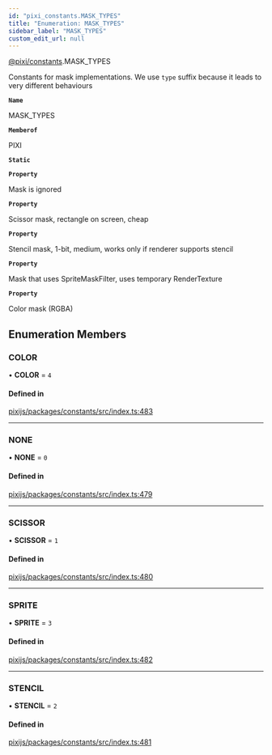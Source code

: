 ```yaml
---
id: "pixi_constants.MASK_TYPES"
title: "Enumeration: MASK_TYPES"
sidebar_label: "MASK_TYPES"
custom_edit_url: null
---
```


[@pixi/constants](../modules/pixi_constants.md).MASK_TYPES

Constants for mask implementations.
We use `type` suffix because it leads to very different behaviours

**`Name`**

MASK_TYPES

**`Memberof`**

PIXI

**`Static`**

**`Property`**

Mask is ignored

**`Property`**

Scissor mask, rectangle on screen, cheap

**`Property`**

Stencil mask, 1-bit, medium, works only if renderer supports stencil

**`Property`**

Mask that uses SpriteMaskFilter, uses temporary RenderTexture

**`Property`**

Color mask (RGBA)

## Enumeration Members

### COLOR

• **COLOR** = ``4``

#### Defined in

[pixijs/packages/constants/src/index.ts:483](https://github.com/pixijs/pixijs/blob/2194fe5c5/packages/constants/src/index.ts#L483)

___

### NONE

• **NONE** = ``0``

#### Defined in

[pixijs/packages/constants/src/index.ts:479](https://github.com/pixijs/pixijs/blob/2194fe5c5/packages/constants/src/index.ts#L479)

___

### SCISSOR

• **SCISSOR** = ``1``

#### Defined in

[pixijs/packages/constants/src/index.ts:480](https://github.com/pixijs/pixijs/blob/2194fe5c5/packages/constants/src/index.ts#L480)

___

### SPRITE

• **SPRITE** = ``3``

#### Defined in

[pixijs/packages/constants/src/index.ts:482](https://github.com/pixijs/pixijs/blob/2194fe5c5/packages/constants/src/index.ts#L482)

___

### STENCIL

• **STENCIL** = ``2``

#### Defined in

[pixijs/packages/constants/src/index.ts:481](https://github.com/pixijs/pixijs/blob/2194fe5c5/packages/constants/src/index.ts#L481)
